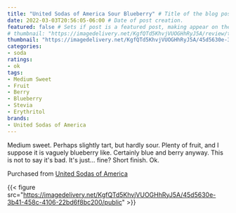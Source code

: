 ```yaml
---
title: "United Sodas of America Sour Blueberry" # Title of the blog post.
date: 2022-03-03T20:56:05-06:00 # Date of post creation.
featured: false # Sets if post is a featured post, making appear on the home page side bar.
# thumbnail: "https://imagedelivery.net/KgfQTd5KhvjVUOGHhRyJ5A/review/thumbs/usoa-sour-blueberry.jpg" # Sets thumbnail image appearing inside card on homepage.
thumbnail: "https://imagedelivery.net/KgfQTd5KhvjVUOGHhRyJ5A/45d5630e-3b41-458c-4106-22bd6f8bc200/thumb"
categories:
- soda
ratings:
- ok
tags:
- Medium Sweet
- Fruit
- Berry
- Blueberry
- Stevia
- Erythritol
brands:
- United Sodas of America
---
```


Medium sweet. Perhaps slightly tart, but hardly sour. Plenty of fruit, and I suppose it is vaguely blueberry like. Certainly blue and berry anyway. This is not to say it's bad. It's just... fine? Short finish. Ok.

Purchased from [United Sodas of America](https://unitedsodas.com)

{{< figure src="https://imagedelivery.net/KgfQTd5KhvjVUOGHhRyJ5A/45d5630e-3b41-458c-4106-22bd6f8bc200/public" >}}
